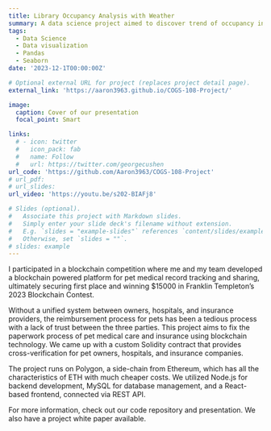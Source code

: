 ```yaml
---
title: Library Occupancy Analysis with Weather
summary: A data science project aimed to discover trend of occupancy in Geisel and  WongAvery Library of UCSD. Also tries to answer the question of weather's influence on people's will of coming to libraries.
tags:
  - Data Science
  - Data visualization
  - Pandas
  - Seaborn 
date: '2023-12-1T00:00:00Z'

# Optional external URL for project (replaces project detail page).
external_link: 'https://aaron3963.github.io/COGS-108-Project/'

image:
  caption: Cover of our presentation
  focal_point: Smart

links:
  # - icon: twitter
  #   icon_pack: fab
  #   name: Follow
  #   url: https://twitter.com/georgecushen
url_code: 'https://github.com/Aaron3963/COGS-108-Project'
# url_pdf: 
# url_slides:
url_video: 'https://youtu.be/s202-BIAFj8'

# Slides (optional).
#   Associate this project with Markdown slides.
#   Simply enter your slide deck's filename without extension.
#   E.g. `slides = "example-slides"` references `content/slides/example-slides.md`.
#   Otherwise, set `slides = ""`.
# slides: example
---
```


 I participated in a blockchain competition where me and my team developed a blockchain powered platform for pet medical record tracking and sharing, ultimately securing first place and winning $15000 in Franklin Templeton’s 2023 Blockchain Contest. 
 
 Without a unified system between owners, hospitals, and insurance providers, the reimbursement process for pets has been a tedious process with a lack of trust between the three parties. This project aims to fix the paperwork process of pet medical care and insurance using blockchain technology. We came up with a custom Solidity contract that provides cross-verification for pet owners, hospitals, and insurance companies. 
 
 The project runs on Polygon, a side-chain from Ethereum, which has all the characteristics of ETH with much cheaper costs. We utilized Node.js for backend development, MySQL for database management, and a React-based frontend, connected via REST API.

 For more information, check out our code repository and presentation. We also have a project white paper available.
